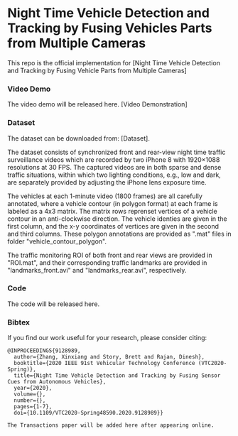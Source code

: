# Night Time Vehicle Detection and Tracking by Fusing Vehicles Parts from Multiple Cameras

This repo is the official implementation for [Night Time Vehicle Detection and Tracking by Fusing Vehicle Parts from Multiple Cameras]

### Video Demo
The video demo will be released here. [Video Demonstration]

### Dataset
The dataset can be downloaded from: [Dataset]. 

The dataset consists of synchronized front and rear-view night time traffic surveillance videos which are recorded by two iPhone 8 with 1920×1088 resolutions at 30 FPS. The captured videos are in both sparse and dense traffic situations, within which two lighting conditions, e.g., low and dark, are separately provided by adjusting the iPhone lens exposure time. 

The vehicles at each 1-minute video (1800 frames) are all carefully annotated, where a vehicle contour (in polygon format) at each frame is labeled as a 4x3 matrix. The matrix rows reprenset vertices of a vehicle contour in an anti-clockwise direction. The vehicle identies are given in the first column, and the x-y coordinates of vertices are given in the second and third columns. These polygon annotations are provided as ".mat" files in folder "vehicle_contour_polygon". 

The traffic monitoring ROI of both front and rear views are provided in "ROI.mat", and their corresponding traffic landmarks are provided in "landmarks_front.avi" and "landmarks_rear.avi", respectively.

### Code

The code will be released here. 

### Bibtex
If you find our work useful for your research, please consider citing:

    @INPROCEEDINGS{9128989,
      author={Zhang, Xinxiang and Story, Brett and Rajan, Dinesh},
      booktitle={2020 IEEE 91st Vehicular Technology Conference (VTC2020-Spring)}, 
      title={Night Time Vehicle Detection and Tracking by Fusing Sensor Cues from Autonomous Vehicles}, 
      year={2020},
      volume={},
      number={},
      pages={1-7},
      doi={10.1109/VTC2020-Spring48590.2020.9128989}}

    The Transactions paper will be added here after appearing online. 
